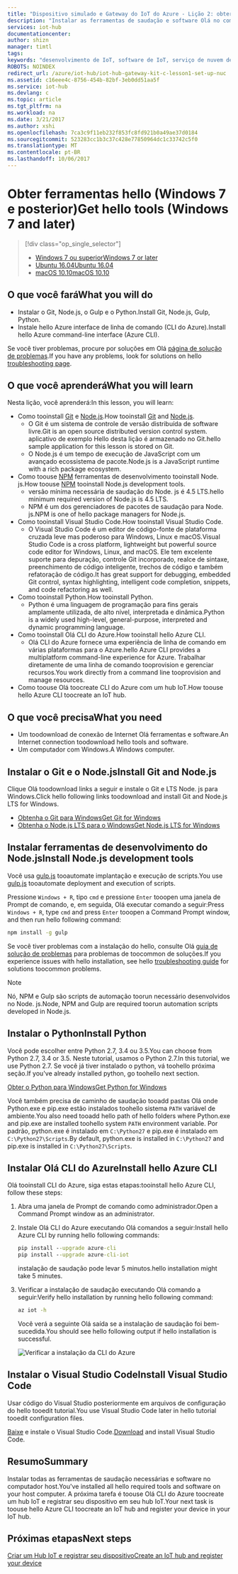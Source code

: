 ```yaml
---
title: "Dispositivo simulado e Gateway do IoT do Azure - Lição 2: obter ferramentas (Windows) | Microsoft Docs"
description: "Instalar as ferramentas de saudação e software Olá no computador host executando o Windows, crie um hub IoT e registrar seu dispositivo no hub IoT de saudação."
services: iot-hub
documentationcenter: 
author: shizn
manager: timtl
tags: 
keywords: "desenvolvimento de IoT, software de IoT, serviço de nuvem de IoT, software de Internet das Coisas, CLI do Azure, instalar o git no windows, executar gulp, instalar node js no windows, instalar npm no windows, instalar Python no windows"
ROBOTS: NOINDEX
redirect_url: /azure/iot-hub/iot-hub-gateway-kit-c-lesson1-set-up-nuc
ms.assetid: c16eee4c-8756-454b-82bf-3eb0dd51aa5f
ms.service: iot-hub
ms.devlang: c
ms.topic: article
ms.tgt_pltfrm: na
ms.workload: na
ms.date: 3/21/2017
ms.author: xshi
ms.openlocfilehash: 7ca3c9f11eb232f853fc8fd921b0a49ae37d0184
ms.sourcegitcommit: 523283cc1b3c37c428e77850964dc1c33742c5f0
ms.translationtype: MT
ms.contentlocale: pt-BR
ms.lasthandoff: 10/06/2017
---
```

# <a name="get-hello-tools-windows-7-and-later"></a><span data-ttu-id="e9dff-104">Obter ferramentas hello (Windows 7 e posterior)</span><span class="sxs-lookup"><span data-stu-id="e9dff-104">Get hello tools (Windows 7 and later)</span></span>
> [!div class="op_single_selector"]
> * [<span data-ttu-id="e9dff-105">Windows 7 ou superior</span><span class="sxs-lookup"><span data-stu-id="e9dff-105">Windows 7 or later</span></span>](iot-hub-gateway-kit-c-sim-lesson2-get-the-tools-win32.md)
> * [<span data-ttu-id="e9dff-106">Ubuntu 16.04</span><span class="sxs-lookup"><span data-stu-id="e9dff-106">Ubuntu 16.04</span></span>](iot-hub-gateway-kit-c-sim-lesson2-get-the-tools-ubuntu.md)
> * [<span data-ttu-id="e9dff-107">macOS 10.10</span><span class="sxs-lookup"><span data-stu-id="e9dff-107">macOS 10.10</span></span>](iot-hub-gateway-kit-c-sim-lesson2-get-the-tools-mac.md)

## <a name="what-you-will-do"></a><span data-ttu-id="e9dff-108">O que você fará</span><span class="sxs-lookup"><span data-stu-id="e9dff-108">What you will do</span></span>

- <span data-ttu-id="e9dff-109">Instalar o Git, Node.js, o Gulp e o Python.</span><span class="sxs-lookup"><span data-stu-id="e9dff-109">Install Git, Node.js, Gulp, Python.</span></span>
- <span data-ttu-id="e9dff-110">Instale hello Azure interface de linha de comando (CLI do Azure).</span><span class="sxs-lookup"><span data-stu-id="e9dff-110">Install hello Azure command-line interface (Azure CLI).</span></span> 

<span data-ttu-id="e9dff-111">Se você tiver problemas, procure por soluções em Olá [página de solução de problemas](iot-hub-gateway-kit-c-sim-troubleshooting.md).</span><span class="sxs-lookup"><span data-stu-id="e9dff-111">If you have any problems, look for solutions on hello [troubleshooting page](iot-hub-gateway-kit-c-sim-troubleshooting.md).</span></span>

## <a name="what-you-will-learn"></a><span data-ttu-id="e9dff-112">O que você aprenderá</span><span class="sxs-lookup"><span data-stu-id="e9dff-112">What you will learn</span></span>

<span data-ttu-id="e9dff-113">Nesta lição, você aprenderá:</span><span class="sxs-lookup"><span data-stu-id="e9dff-113">In this lesson, you will learn:</span></span>

- <span data-ttu-id="e9dff-114">Como tooinstall [Git](https://git-scm.com/) e [Node.js](https://nodejs.org/en/).</span><span class="sxs-lookup"><span data-stu-id="e9dff-114">How tooinstall [Git](https://git-scm.com/) and [Node.js](https://nodejs.org/en/).</span></span>
  - <span data-ttu-id="e9dff-115">O Git é um sistema de controle de versão distribuída de software livre.</span><span class="sxs-lookup"><span data-stu-id="e9dff-115">Git is an open source distributed version control system.</span></span> <span data-ttu-id="e9dff-116">aplicativo de exemplo Hello desta lição é armazenado no Git.</span><span class="sxs-lookup"><span data-stu-id="e9dff-116">hello sample application for this lesson is stored on Git.</span></span>
  - <span data-ttu-id="e9dff-117">O Node.js é um tempo de execução de JavaScript com um avançado ecossistema de pacote.</span><span class="sxs-lookup"><span data-stu-id="e9dff-117">Node.js is a JavaScript runtime with a rich package ecosystem.</span></span>
- <span data-ttu-id="e9dff-118">Como toouse [NPM](https://www.npmjs.com/) ferramentas de desenvolvimento tooinstall Node. js.</span><span class="sxs-lookup"><span data-stu-id="e9dff-118">How toouse [NPM](https://www.npmjs.com/) tooinstall Node.js development tools.</span></span>
  - <span data-ttu-id="e9dff-119">versão mínima necessária de saudação do Node. js é 4.5 LTS.</span><span class="sxs-lookup"><span data-stu-id="e9dff-119">hello minimum required version of Node.js is 4.5 LTS.</span></span>
  - <span data-ttu-id="e9dff-120">NPM é um dos gerenciadores de pacotes de saudação para Node. js.</span><span class="sxs-lookup"><span data-stu-id="e9dff-120">NPM is one of hello package managers for Node.js.</span></span>
- <span data-ttu-id="e9dff-121">Como tooinstall Visual Studio Code.</span><span class="sxs-lookup"><span data-stu-id="e9dff-121">How tooinstall Visual Studio Code.</span></span>
  - <span data-ttu-id="e9dff-122">O Visual Studio Code é um editor de código-fonte de plataforma cruzada leve mas poderoso para Windows, Linux e macOS.</span><span class="sxs-lookup"><span data-stu-id="e9dff-122">Visual Studio Code is a cross platform, lightweight but powerful source code editor for Windows, Linux, and macOS.</span></span> <span data-ttu-id="e9dff-123">Ele tem excelente suporte para depuração, controle Git incorporado, realce de sintaxe, preenchimento de código inteligente, trechos de código e também refatoração de código.</span><span class="sxs-lookup"><span data-stu-id="e9dff-123">It has great support for debugging, embedded Git control, syntax highlighting, intelligent code completion, snippets, and code refactoring as well.</span></span>
- <span data-ttu-id="e9dff-124">Como tooinstall Python.</span><span class="sxs-lookup"><span data-stu-id="e9dff-124">How tooinstall Python.</span></span>
  - <span data-ttu-id="e9dff-125">Python é uma linguagem de programação para fins gerais amplamente utilizada, de alto nível, interpretada e dinâmica.</span><span class="sxs-lookup"><span data-stu-id="e9dff-125">Python is a widely used high-level, general-purpose, interpreted and dynamic programming language.</span></span>
- <span data-ttu-id="e9dff-126">Como tooinstall Olá CLI do Azure.</span><span class="sxs-lookup"><span data-stu-id="e9dff-126">How tooinstall hello Azure CLI.</span></span>
  - <span data-ttu-id="e9dff-127">Olá CLI do Azure fornece uma experiência de linha de comando em várias plataformas para o Azure.</span><span class="sxs-lookup"><span data-stu-id="e9dff-127">hello Azure CLI provides a multiplatform command-line experience for Azure.</span></span> <span data-ttu-id="e9dff-128">Trabalhar diretamente de uma linha de comando tooprovision e gerenciar recursos.</span><span class="sxs-lookup"><span data-stu-id="e9dff-128">You work directly from a command line tooprovision and manage resources.</span></span>
- <span data-ttu-id="e9dff-129">Como toouse Olá toocreate CLI do Azure com um hub IoT.</span><span class="sxs-lookup"><span data-stu-id="e9dff-129">How toouse hello Azure CLI toocreate an IoT hub.</span></span>

## <a name="what-you-need"></a><span data-ttu-id="e9dff-130">O que você precisa</span><span class="sxs-lookup"><span data-stu-id="e9dff-130">What you need</span></span>

- <span data-ttu-id="e9dff-131">Um toodownload de conexão de Internet Olá ferramentas e software.</span><span class="sxs-lookup"><span data-stu-id="e9dff-131">An Internet connection toodownload hello tools and software.</span></span>
- <span data-ttu-id="e9dff-132">Um computador com Windows.</span><span class="sxs-lookup"><span data-stu-id="e9dff-132">A Windows computer.</span></span>

## <a name="install-git-and-nodejs"></a><span data-ttu-id="e9dff-133">Instalar o Git e o Node.js</span><span class="sxs-lookup"><span data-stu-id="e9dff-133">Install Git and Node.js</span></span>

<span data-ttu-id="e9dff-134">Clique Olá toodownload links a seguir e instale o Git e LTS Node. js para Windows.</span><span class="sxs-lookup"><span data-stu-id="e9dff-134">Click hello following links toodownload and install Git and Node.js LTS for Windows.</span></span>

- [<span data-ttu-id="e9dff-135">Obtenha o Git para Windows</span><span class="sxs-lookup"><span data-stu-id="e9dff-135">Get Git for Windows</span></span>](https://git-scm.com/download/win/)
- [<span data-ttu-id="e9dff-136">Obtenha o Node.js LTS para o Windows</span><span class="sxs-lookup"><span data-stu-id="e9dff-136">Get Node.js LTS for Windows</span></span>](https://nodejs.org/en/)

## <a name="install-nodejs-development-tools"></a><span data-ttu-id="e9dff-137">Instalar ferramentas de desenvolvimento do Node.js</span><span class="sxs-lookup"><span data-stu-id="e9dff-137">Install Node.js development tools</span></span>

<span data-ttu-id="e9dff-138">Você usa [gulp.js](http://gulpjs.com/) tooautomate implantação e execução de scripts.</span><span class="sxs-lookup"><span data-stu-id="e9dff-138">You use [gulp.js](http://gulpjs.com/) tooautomate deployment and execution of scripts.</span></span>

<span data-ttu-id="e9dff-139">Pressione `Windows + R`, tipo `cmd` e pressione `Enter` tooopen uma janela de Prompt de comando, e, em seguida, Olá executar comando a seguir:</span><span class="sxs-lookup"><span data-stu-id="e9dff-139">Press `Windows + R`, type `cmd` and press `Enter` tooopen a Command Prompt window, and then run hello following command:</span></span>

```cmd
npm install -g gulp
```

<span data-ttu-id="e9dff-140">Se você tiver problemas com a instalação do hello, consulte Olá [guia de solução de problemas](iot-hub-gateway-kit-c-sim-troubleshooting.md) para problemas de toocommon de soluções.</span><span class="sxs-lookup"><span data-stu-id="e9dff-140">If you experience issues with hello installation, see hello [troubleshooting guide](iot-hub-gateway-kit-c-sim-troubleshooting.md) for solutions toocommon problems.</span></span>

> [!Note]
> <span data-ttu-id="e9dff-141">Nó, NPM e Gulp são scripts de automação toorun necessário desenvolvidos no Node. js.</span><span class="sxs-lookup"><span data-stu-id="e9dff-141">Node, NPM and Gulp are required toorun automation scripts developed in Node.js.</span></span>

## <a name="install-python"></a><span data-ttu-id="e9dff-142">Instalar o Python</span><span class="sxs-lookup"><span data-stu-id="e9dff-142">Install Python</span></span>

<span data-ttu-id="e9dff-143">Você pode escolher entre Python 2.7, 3.4 ou 3.5.</span><span class="sxs-lookup"><span data-stu-id="e9dff-143">You can choose from Python 2.7, 3.4 or 3.5.</span></span> <span data-ttu-id="e9dff-144">Neste tutorial, usamos o Python 2.7.</span><span class="sxs-lookup"><span data-stu-id="e9dff-144">In this tutorial, we use Python 2.7.</span></span> <span data-ttu-id="e9dff-145">Se você já tiver instalado o python, vá toohello próxima seção.</span><span class="sxs-lookup"><span data-stu-id="e9dff-145">If you've already installed python, go toohello next section.</span></span>

[<span data-ttu-id="e9dff-146">Obter o Python para Windows</span><span class="sxs-lookup"><span data-stu-id="e9dff-146">Get Python for Windows</span></span>](https://www.python.org/downloads/)

<span data-ttu-id="e9dff-147">Você também precisa de caminho de saudação tooadd pastas Olá onde Python.exe e pip.exe estão instalados toohello sistema `PATH` variável de ambiente.</span><span class="sxs-lookup"><span data-stu-id="e9dff-147">You also need tooadd hello path of hello folders where Python.exe and pip.exe are installed toohello system `PATH` environment variable.</span></span> <span data-ttu-id="e9dff-148">Por padrão, python.exe é instalado em `C:\Python27` e pip.exe é instalado em `C:\Python27\Scripts`.</span><span class="sxs-lookup"><span data-stu-id="e9dff-148">By default, python.exe is installed in `C:\Python27` and pip.exe is installed in `C:\Python27\Scripts`.</span></span>

## <a name="install-hello-azure-cli"></a><span data-ttu-id="e9dff-149">Instalar Olá CLI do Azure</span><span class="sxs-lookup"><span data-stu-id="e9dff-149">Install hello Azure CLI</span></span>

<span data-ttu-id="e9dff-150">Olá tooinstall CLI do Azure, siga estas etapas:</span><span class="sxs-lookup"><span data-stu-id="e9dff-150">tooinstall hello Azure CLI, follow these steps:</span></span>

1. <span data-ttu-id="e9dff-151">Abra uma janela de Prompt de comando como administrador.</span><span class="sxs-lookup"><span data-stu-id="e9dff-151">Open a Command Prompt window as an administrator.</span></span>

2. <span data-ttu-id="e9dff-152">Instale Olá CLI do Azure executando Olá comandos a seguir:</span><span class="sxs-lookup"><span data-stu-id="e9dff-152">Install hello Azure CLI by running hello following commands:</span></span>

   ```cmd
   pip install --upgrade azure-cli
   pip install --upgrade azure-cli-iot
   ```

   <span data-ttu-id="e9dff-153">instalação de saudação pode levar 5 minutos.</span><span class="sxs-lookup"><span data-stu-id="e9dff-153">hello installation might take 5 minutes.</span></span>

3. <span data-ttu-id="e9dff-154">Verificar a instalação de saudação executando Olá comando a seguir:</span><span class="sxs-lookup"><span data-stu-id="e9dff-154">Verify hello installation by running hello following command:</span></span>

   ```cmd
   az iot -h
   ```

   <span data-ttu-id="e9dff-155">Você verá a seguinte Olá saída se a instalação de saudação foi bem-sucedida.</span><span class="sxs-lookup"><span data-stu-id="e9dff-155">You should see hello following output if hello installation is successful.</span></span>

   ![Verificar a instalação da CLI do Azure](media/iot-hub-gateway-kit-lessons/lesson2/az_iot_help_win.png)

## <a name="install-visual-studio-code"></a><span data-ttu-id="e9dff-157">Instalar o Visual Studio Code</span><span class="sxs-lookup"><span data-stu-id="e9dff-157">Install Visual Studio Code</span></span>

<span data-ttu-id="e9dff-158">Usar código do Visual Studio posteriormente em arquivos de configuração do hello tooedit tutorial.</span><span class="sxs-lookup"><span data-stu-id="e9dff-158">You use Visual Studio Code later in hello tutorial tooedit configuration files.</span></span>

<span data-ttu-id="e9dff-159">[Baixe](https://code.visualstudio.com/docs/setup/windows) e instale o Visual Studio Code.</span><span class="sxs-lookup"><span data-stu-id="e9dff-159">[Download](https://code.visualstudio.com/docs/setup/windows) and install Visual Studio Code.</span></span>

## <a name="summary"></a><span data-ttu-id="e9dff-160">Resumo</span><span class="sxs-lookup"><span data-stu-id="e9dff-160">Summary</span></span>

<span data-ttu-id="e9dff-161">Instalar todas as ferramentas de saudação necessárias e software no computador host.</span><span class="sxs-lookup"><span data-stu-id="e9dff-161">You've installed all hello required tools and software on your host computer.</span></span> <span data-ttu-id="e9dff-162">A próxima tarefa é toouse Olá CLI do Azure toocreate um hub IoT e registrar seu dispositivo em seu hub IoT.</span><span class="sxs-lookup"><span data-stu-id="e9dff-162">Your next task is toouse hello Azure CLI toocreate an IoT hub and register your device in your IoT hub.</span></span>

## <a name="next-steps"></a><span data-ttu-id="e9dff-163">Próximas etapas</span><span class="sxs-lookup"><span data-stu-id="e9dff-163">Next steps</span></span>
[<span data-ttu-id="e9dff-164">Criar um Hub IoT e registrar seu dispositivo</span><span class="sxs-lookup"><span data-stu-id="e9dff-164">Create an IoT hub and register your device</span></span>](iot-hub-gateway-kit-c-sim-lesson2-register-device.md)
